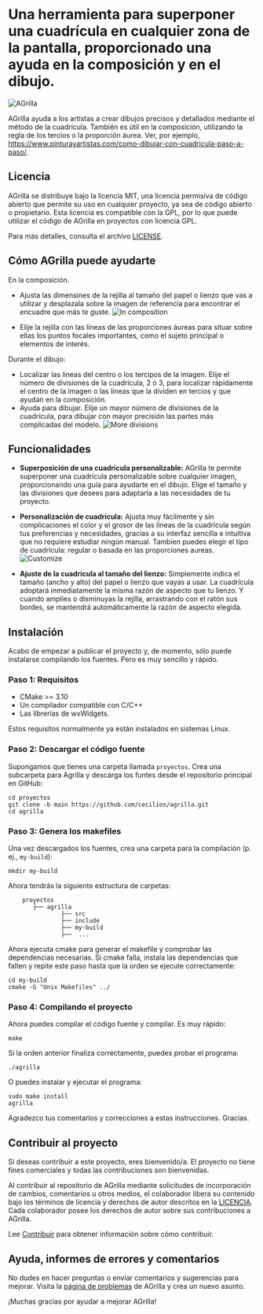 # Una herramienta para superponer una cuadrícula en cualquier zona de la pantalla, proporcionado una ayuda en la composición y en el dibujo.

![AGrilla](docs/images/grid-adjusted.jpg?raw=true)

AGrilla ayuda a los artistas a crear dibujos precisos y detallados mediante el método de la cuadrícula. También es útil en la composición, utilizando la regla de los tercios o la proporción áurea. Ver, por ejemplo, 
 <a href="https://www.pinturayartistas.com/como-dibujar-con-cuadricula-paso-a-paso/" target="_blank">https://www.pinturayartistas.com/como-dibujar-con-cuadricula-paso-a-paso/</a>.

## Licencia
AGrilla se distribuye bajo la licencia MIT, una licencia permisiva de código abierto que permite su uso en cualquier proyecto, ya sea de código abierto o propietario. Esta licencia es compatible con la GPL, por lo que puede utilizar el código de AGrilla en proyectos con licencia GPL.

Para más detalles, consulta el archivo [LICENSE](LICENSE).



## Cómo AGrilla puede ayudarte

En la composición.
* Ajusta las dimensines de la rejilla al tamaño del papel o lienzo que vas a utilizar y desplazala sobre la imagen de referencia para encontrar el encuadre que más te guste.
![In composition](docs/images/grid-golden-lines.jpg?raw=true)

* Elije la rejilla con las líneas de las proporciones áureas para situar sobre ellas los puntos focales importantes, como el sujeto principal o elementos de interés.


Durante el dibujo:
* Localizar las lineas del centro o los tercipos de la imagen. Elije el número de divisiones de la cuadrícula, 2 ó 3, para localizar rápidamente el centro de la imagen o las líneas que la dividen en tercios y que ayudan en la composición.
* Ayuda para dibujar. Elije un mayor número de divisiones de la cuadrícula, para dibujar con mayor precisión las partes más complicadas del modelo.
![More divisions](docs/images/grid-more-divisions.jpg?raw=true)

## Funcionalidades
* **Superposición de una cuadrícula personalizable:**
AGrilla te permite superponer una cuadrícula personalizable sobre cualquier imagen, proporcionando una guía para ayudarte en el dibujo. Elige el tamaño y las divisiones que desees para adaptarla a las necesidades de tu proyecto.

* **Personalización de cuadrícula:**
Ajusta muy fácilmente y sin complicaciones el color y el grosor de las líneas de la cuadrícula según tus preferencias y necesidades, gracias a su interfaz sencilla e intuitiva que no requiere estudiar ningún manual. Tambien puedes elegir el tipo de cuadrícula: regular o basada en las proporciones aureas.
![Customize](docs/images/grid-options.jpg?raw=true)

* **Ajuste de la cuadricula al tamaño del lienzo:**
Simplemente indica el tamaño (ancho y alto) del papel o lienzo que vayas a usar. La cuadrícula adoptará inmediatamente la misma razón de aspecto que tu lienzo. Y cuando amplies o disminuyas la rejilla, arrastrando con el ratón sus bordes, se mantendrá automáticamente la razón de aspecto elegida.


## Instalación

Acabo de empezar a publicar el proyecto y, de momento, sólo puede instalarse compilando los fuentes. Pero es muy sencillo y rápido.

### Paso 1: Requisitos
- CMake >= 3.10
- Un compilador compatible con C/C++
- Las librerías de wxWidgets.

Estos requisitos normalmente ya están instalados en sistemas Linux.

### Paso 2: Descargar el código fuente

Supongamos que tienes una carpeta llamada `proyectos`. Crea una subcarpeta para Agrilla y descárga los funtes desde el repositorio principal en GitHub:

```
cd proyectos
git clone -b main https://github.com/cecilios/agrilla.git
cd agrilla
```

### Paso 3: Genera los makefiles

Una vez descargados los fuentes, crea una carpeta para la compilación (p. ej., `my-build`):

```
mkdir my-build
```

Ahora tendrás la siguiente estructura de carpetas:

```
    proyectos
       ├── agrilla
               ├── src
               ├── include
               ├── my-build
               ├──  ...
```

Ahora ejecuta cmake para generar el makefile y comprobar las dependencias necesarias. Si cmake falla, instala las dependencias que falten y repite este paso hasta que la orden se ejecute correctamente:

```
cd my-build
cmake -G "Unix Makefiles" ../
```

### Paso 4: Compilando el proyecto

Ahora puedes compilar el código fuente y compilar. Es muy rápido:

```
make
```

Si la orden anterior finaliza correctamente, puedes probar el programa:

```
./agrilla
```

O puedes instalar y ejecutar el programa:

```
sudo make install
agrilla
```

Agradezco tus comentarios y correcciones a estas instrucciones. Gracias.



## Contribuir al proyecto

Si deseas contribuir a este proyecto, eres bienvenido/a. El proyecto no tiene fines comerciales y todas las contribuciones son bienvenidas.

Al contribuir al repositorio de AGrilla mediante solicitudes de incorporación de cambios, comentarios u otros medios, el colaborador libera su contenido bajo los términos de licencia y derechos de autor descritos en la [LICENCIA](LICENCIA).
Cada colaborador posee los derechos de autor sobre sus contribuciones a AGrilla.

Lee [Contribuir](CONTRIBUTING.md) para obtener información sobre cómo contribuir.


## Ayuda, informes de errores y comentarios

No dudes en hacer preguntas o enviar comentarios y sugerencias para mejorar. Visita la [página de problemas](https://github.com/cecilios/AGrilla/issues) de AGrilla y crea un nuevo asunto.

¡Muchas gracias por ayudar a mejorar AGrilla!





